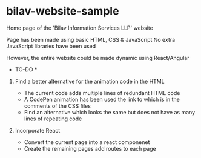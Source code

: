 # bilav-website-sample
Home page of the 'Bilav Information Services LLP' website

Page has been made using basic HTML, CSS & JavaScript
No extra JavaScript libraries have been used

However, the entire website could be made dynamic using React/Angular

* TO-DO *
1. Find a better alternative for the animation code in the HTML
   - The current code adds multiple lines of redundant HTML code
   - A CodePen animation has been used the link to which is in the comments of the CSS files
   - Find an alternative which looks the same but does not have as many lines of repeating code

2. Incorporate React
   - Convert the current page into a react componenet
   - Create the remaining pages add routes to each page
